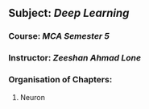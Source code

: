 ## $\textbf{Subject}$: $\textit{Deep Learning}$
### $\textbf{Course}$: $\textit{MCA Semester 5}$
### $\textbf{Instructor}$: $\textit{Zeeshan Ahmad Lone}$
### $\textbf{Organisation of Chapters}$:
1. Neuron